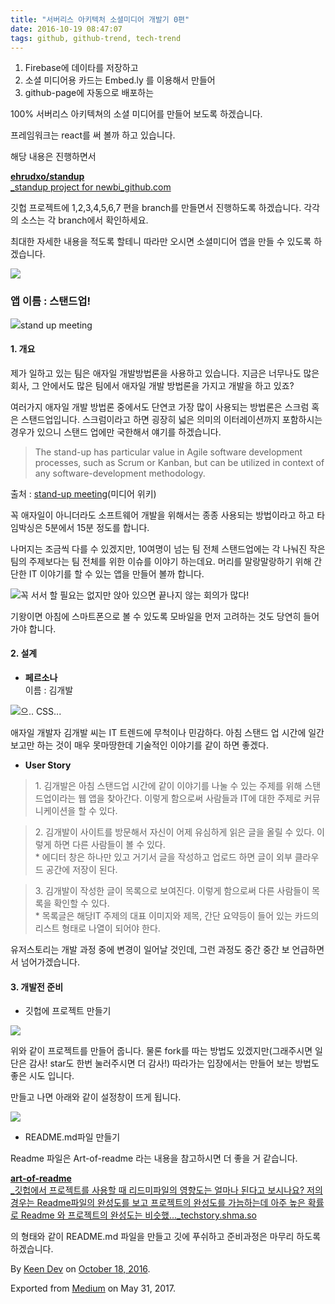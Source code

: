 ```yaml
---
title: "서버리스 아키텍처 소셜미디어 개발기 0편"
date: 2016-10-19 08:47:07
tags: github, github-trend, tech-trend 
---
```



1. Firebase에 데이타를 저장하고
2. 소셜 미디어용 카드는 Embed.ly 를 이용해서 만들어
3. github-page에 자동으로 배포하는

100% 서버리스 아키텍쳐의 소셜 미디어를 만들어 보도록 하겠습니다.

프레임워크는 react를 써 볼까 하고 있습니다.

해당 내용은 진행하면서

[**ehrudxo/standup**  
_standup project for newbi_github.com][anchor0][][anchor1]

깃헙 프로젝트에 1,2,3,4,5,6,7 편을 branch를 만들면서 진행하도록 하겠습니다. 각각의 소스는 각 branch에서 확인하세요.

최대한 자세한 내용을 적도록 할테니 따라만 오시면 소셜미디어 앱을 만들 수 있도록 하겠습니다.

![][image0]

### **앱 이름 : 스탠드업!**

![][image1]stand up meeting

#### 1\. 개요

제가 일하고 있는 팀은 애자일 개발방법론을 사용하고 있습니다. 지금은 너무나도 많은 회사, 그 안에서도 많은 팀에서 애자일 개발 방법론을 가지고 개발을 하고 있죠?

여러가지 애자일 개발 방법론 중에서도 단연코 가장 많이 사용되는 방법론은 스크럼 혹은 스탠드업입니다. 스크럼이라고 하면 굉장히 넓은 의미의 이터레이션까지 포함하시는 경우가 있으니 스탠드 업에만 국한해서 얘기를 하겠습니다.
> 
> The stand-up has particular value in Agile software development processes, such as Scrum or Kanban, but can be utilized in context of any software-development methodology.

출처 : [stand-up meeting][anchor2](미디어 위키)

꼭 애자일이 아니더라도 소프트웨어 개발을 위해서는 종종 사용되는 방법이라고 하고 타임박싱은 5분에서 15분 정도를 합니다.

나머지는 조금씩 다를 수 있겠지만, 10여명이 넘는 팀 전체 스탠드업에는 각 나눠진 작은 팀의 주제보다는 팀 전체를 위한 이슈를 이야기 하는데요. 머리를 말랑말랑하기 위해 간단한 IT 이야기를 할 수 있는 앱을 만들어 볼까 합니다.

![][image2]꼭 서서 할 필요는 없지만 앉아 있으면 끝나지 않는 회의가 많다!

기왕이면 아침에 스마트폰으로 볼 수 있도록 모바일을 먼저 고려하는 것도 당연히 들어가야 합니다.

#### 2\. 설계

* **페르소나**  
이름 : 김개발

![][image3]으.. CSS...

애자일 개발자 김개발 씨는 IT 트렌드에 무척이나 민감하다. 아침 스탠드 업 시간에 일간 보고만 하는 것이 매우 못마땅한데 기술적인 이야기를 같이 하면 좋겠다.

* **User Story**
> 
> 1\. 김개발은 아침 스탠드업 시간에 같이 이야기를 나눌 수 있는 주제를 위해 스탠드업이라는 웹 앱을 찾아간다. 이렇게 함으로써 사람들과 IT에 대한 주제로 커뮤니케이션을 할 수 있다.

> 2\. 김개발이 사이트를 방문해서 자신이 어제 유심하게 읽은 글을 올릴 수 있다. 이렇게 하면 다른 사람들이 볼 수 있다.  
> \* 에디터 창은 하나만 있고 거기서 글을 작성하고 업로드 하면 글이 외부 클라우드 공간에 저장이 된다.

> 3\. 김개발이 작성한 글이 목록으로 보여진다. 이렇게 함으로써 다른 사람들이 목록을 확인할 수 있다.  
> \* 목록글은 해당IT 주제의 대표 이미지와 제목, 간단 요약등이 들어 있는 카드의 리스트 형태로 나열이 되어야 한다.

유저스토리는 개발 과정 중에 변경이 일어날 것인데, 그런 과정도 중간 중간 보 언급하면서 넘어가겠습니다.

#### 3\. 개발전 준비

* 깃헙에 프로젝트 만들기

![][image4]

위와 같이 프로젝트를 만들어 줍니다. 물론 fork를 따는 방법도 있겠지만(그래주시면 일단은 감사! star도 한번 눌러주시면 더 감사!) 따라가는 입장에서는 만들어 보는 방법도 좋은 시도 입니다.

만들고 나면 아래와 같이 설정창이 뜨게 됩니다.

![][image5]

* README.md파일 만들기

Readme 파일은 Art-of-readme 라는 내용을 참고하시면 더 좋을 거 같습니다.

[**art-of-readme**  
_깃헙에서 프로젝트를 사용할 때 리드미파일의 영향도는 얼마나 된다고 보시나요? 저의 경우는 Readme파일의 완성도를 보고 프로젝트의 완성도를 가늠하는데 아주 높은 확률로 Readme 와 프로젝트의 완성도는 비슷했..._techstory.shma.so][anchor3][][anchor4]

의 형태와 같이 README.md 파일을 만들고 깃에 푸쉬하고 준비과정은 마무리 하도록 하겠습니다.

By [Keen Dev][anchor5] on [October 18, 2016][anchor6].

Exported from [Medium][anchor7] on May 31, 2017\.


[anchor0]: https://github.com/ehrudxo/standup "https://github.com/ehrudxo/standup"
[anchor1]: https://github.com/ehrudxo/standup
[anchor2]: https://en.wikipedia.org/wiki/Stand-up_meeting
[anchor3]: https://techstory.shma.so/art-of-readme-cd19f86b0456 "https://techstory.shma.so/art-of-readme-cd19f86b0456"
[anchor4]: https://techstory.shma.so/art-of-readme-cd19f86b0456
[anchor5]: https://medium.com/@keendev
[anchor6]: https://medium.com/p/63084e103f77
[anchor7]: https://medium.com


[image0]: /images/1*wTXc57Dp0jRgzDPE_iiLYg.png
[image1]: /images/1*jVcZpT0H9NU0bd0LKL8w4A.png
[image2]: /images/1*OgDA8okO4Yxo-Q0jFRuc0g.png
[image3]: /images/1*jyaaYQ7fntJcm9fuagaZqw.png
[image4]: /images/1*nKzv8_G235YyfvmAQvI1DA.png
[image5]: /images/1*HZyx2-D12f2IiN-lP5jY6g.pn